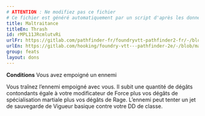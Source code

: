 ```yaml
---
# ATTENTION : Ne modifiez pas ce fichier
# Ce fichier est généré automatiquement par un script d'après les données du module Foundry VTT officiel et de sa traduction
title: Maltraitance
titleEn: Thrash
id: rMPL11JRcmlutvRi
urlFr: https://gitlab.com/pathfinder-fr/foundryvtt-pathfinder2-fr/-/blob/master/data/feats/rMPL11JRcmlutvRi.htm
urlEn: https://gitlab.com/hooking/foundry-vtt---pathfinder-2e/-/blob/master/packs/data/feats.db/thrash.json
group: feats
layout: dons
---
```

**Conditions** Vous avez empoigné un ennemi

Vous traînez l’ennemi empoigné avec vous. Il subit une quantité de dégâts contondants égale à votre modificateur de Force plus vos dégâts de spécialisation martiale plus vos dégâts de Rage. L’ennemi peut tenter un jet de sauvegarde de Vigueur basique contre votre DD de classe.


